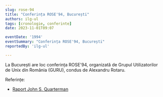 ```yaml
---
slug: rose-94
title: "Conferința ROSE'94, București"
authors: ilg-ul
tags: [cronologie, conferinte]
date: 2023-11-01T09:07

eventDate: '1994'
eventSummary: "Conferința ROSE'94, București"
reportedBy: 'ilg-ul'

---
```


La București are loc conferința ROSE'94, organizată de Grupul Utilizatorilor
de Unix din România (GURU), condus de Alexandru Rotaru.

<!-- truncate -->

Referințe:

- [Raport John S. Quarterman](http://linux.punct.info/postrose.html)
